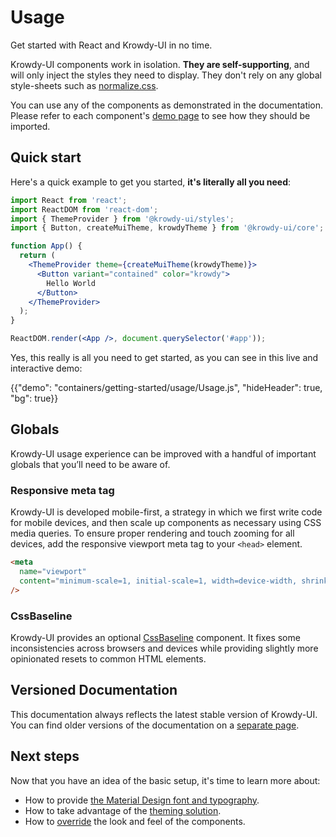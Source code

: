 # Usage

<p class="description">Get started with React and Krowdy-UI in no time.</p>

Krowdy-UI components work in isolation.
**They are self-supporting**, and will only inject the styles they need to display.
They don't rely on any global style-sheets such as [normalize.css](https://github.com/necolas/normalize.css/).

You can use any of the components as demonstrated in the documentation.
Please refer to each component's [demo page](/components/buttons/) to see how they should be imported.

## Quick start

Here's a quick example to get you started, **it's literally all you need**:

```jsx
import React from 'react';
import ReactDOM from 'react-dom';
import { ThemeProvider } from '@krowdy-ui/styles';
import { Button, createMuiTheme, krowdyTheme } from '@krowdy-ui/core';

function App() {
  return (
    <ThemeProvider theme={createMuiTheme(krowdyTheme)}>
      <Button variant="contained" color="krowdy">
        Hello World
      </Button>
    </ThemeProvider>
  );
}

ReactDOM.render(<App />, document.querySelector('#app'));
```

Yes, this really is all you need to get started, as you can see in this live and interactive demo:

{{"demo": "containers/getting-started/usage/Usage.js", "hideHeader": true, "bg": true}}

## Globals

Krowdy-UI usage experience can be improved with a handful of important globals that you’ll need to be aware of.

### Responsive meta tag

Krowdy-UI is developed mobile-first, a strategy in which we first write code for mobile devices, and then scale up components as necessary using CSS media queries.
To ensure proper rendering and touch zooming for all devices, add the responsive viewport meta tag to your `<head>` element.

```html
<meta
  name="viewport"
  content="minimum-scale=1, initial-scale=1, width=device-width, shrink-to-fit=no"
/>
```

### CssBaseline

Krowdy-UI provides an optional [CssBaseline](/components/css-baseline) component.
It fixes some inconsistencies across browsers and devices while providing slightly more opinionated resets to common HTML elements.

## Versioned Documentation

This documentation always reflects the latest stable version of Krowdy-UI.
You can find older versions of the documentation on a [separate page](https://krowdy-ui.com/versions).

## Next steps

Now that you have an idea of the basic setup, it's time to learn more about:

- How to provide [the Material Design font and typography](/components/typography).
- How to take advantage of the [theming solution](/customization/theming).
- How to [override](/customization/components) the look and feel of the components.
